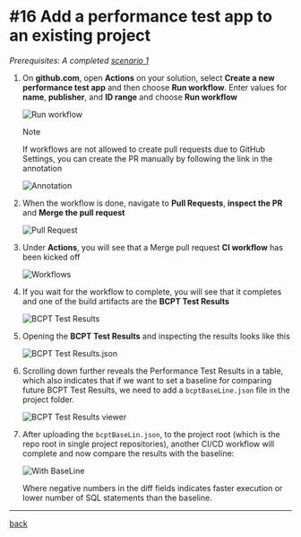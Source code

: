 # #16 Add a performance test app to an existing project
*Prerequisites: A completed [scenario 1](GetStarted.md)*

1. On **github.com**, open **Actions** on your solution, select **Create a new performance test app** and then choose **Run workflow**. Enter values for **name**, **publisher**, and **ID range** and choose **Run workflow**

   ![Run workflow](https://github.com/microsoft/AL-Go/assets/10775043/d499294e-8c88-4f2d-9bb4-b34bad276a6b)

   > [!NOTE]
   > If workflows are not allowed to create pull requests due to GitHub Settings, you can create the PR manually by following the link in the annotation
   >
   > ![Annotation](https://github.com/microsoft/AL-Go/assets/10775043/d346f0fc-5db4-4ff1-9c76-e93cb03ae504)

1. When the workflow is done, navigate to **Pull Requests**, **inspect the PR** and **Merge the pull request**

   ![Pull Request](https://github.com/microsoft/AL-Go/assets/10775043/d2831620-3bc9-4808-aa7a-997944aaaa33)

1. Under **Actions**, you will see that a Merge pull request **CI workflow** has been kicked off

   ![Workflows](https://github.com/microsoft/AL-Go/assets/10775043/37f6c5b9-aaac-4cdc-b1d0-ef661cd2bfbe)

1. If you wait for the workflow to complete, you will see that it completes and one of the build artifacts are the **BCPT Test Results**

   ![BCPT Test Results](https://github.com/microsoft/AL-Go/assets/10775043/cb206f91-3b83-4000-987c-39faa9765695)

1. Opening the **BCPT Test Results** and inspecting the results looks like this

   ![BCPT Test Results.json](https://github.com/microsoft/AL-Go/assets/10775043/27acb70c-1ead-4832-b22a-b022c578250d)

1. Scrolling down further reveals the Performance Test Results in a table, which also indicates that if we want to set a baseline for comparing future BCPT Test Results, we need to add a `bcptBaseLine.json` file in the project folder.

   ![BCPT Test Results viewer](https://github.com/microsoft/AL-Go/assets/10775043/4b263e9e-7ec9-4101-92a7-046e7807e797)

1. After uploading the `bcptBaseLin.json`, to the project root (which is the repo root in single project repositories), another CI/CD workflow will complete and now compare the results with the baseline:

   ![With BaseLine](https://github.com/microsoft/AL-Go/assets/10775043/c00840d5-4c67-4a72-a4d9-cdebe62e54c0)

   Where negative numbers in the diff fields indicates faster execution or lower number of SQL statements than the baseline.

---
[back](../README.md)

